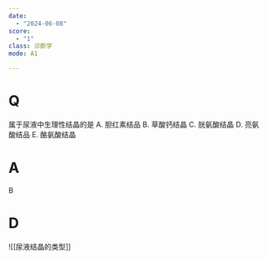 ```yaml
---
date:
  - "2024-06-08"
score:
  - "1"
class: 诊断学
mode: A1

---
```



# Q
属于尿液中生理性结晶的是
A. 胆红素结品 
B. 草酸钙结晶 
C. 胱氨酸结晶
D. 亮氨酸结品 
E. 酪氨酸结晶

# A

B


# D
![[尿液结晶的类型]]